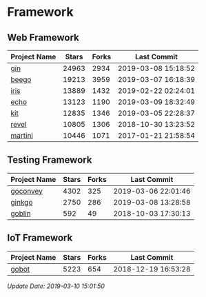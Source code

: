 # Framework

## Web Framework

| Project Name | Stars | Forks | Last Commit |
| ------------ | ----- | ----- | ----------- |
| [gin](https://github.com/gin-gonic/gin) | 24963 | 2934 | 2019-03-08 15:18:52 |
| [beego](https://github.com/astaxie/beego) | 19213 | 3959 | 2019-03-07 16:18:39 |
| [iris](https://github.com/kataras/iris) | 13889 | 1432 | 2019-02-22 02:24:01 |
| [echo](https://github.com/labstack/echo) | 13123 | 1190 | 2019-03-09 18:32:49 |
| [kit](https://github.com/go-kit/kit) | 12835 | 1346 | 2019-03-05 22:28:37 |
| [revel](https://github.com/revel/revel) | 10805 | 1306 | 2018-10-30 13:23:52 |
| [martini](https://github.com/go-martini/martini) | 10446 | 1071 | 2017-01-21 21:58:54 |

## Testing Framework

| Project Name | Stars | Forks | Last Commit |
| ------------ | ----- | ----- | ----------- |
| [goconvey](https://github.com/smartystreets/goconvey) | 4302 | 325 | 2019-03-06 22:01:46 |
| [ginkgo](https://github.com/onsi/ginkgo) | 2750 | 286 | 2019-03-08 13:28:58 |
| [goblin](https://github.com/franela/goblin) | 592 | 49 | 2018-10-03 17:30:13 |

## IoT Framework

| Project Name | Stars | Forks | Last Commit |
| ------------ | ----- | ----- | ----------- |
| [gobot](https://github.com/hybridgroup/gobot) | 5223 | 654 | 2018-12-19 16:53:28 |

*Update Date: 2019-03-10 15:01:50*